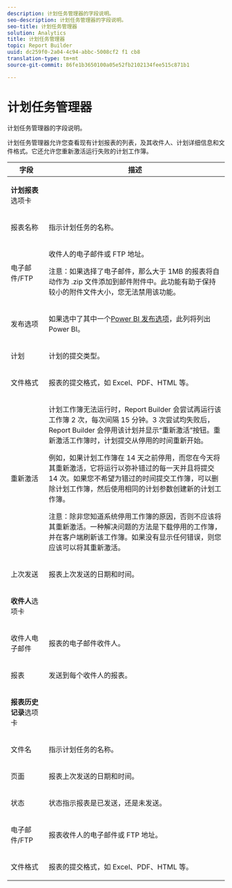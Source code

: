 ```yaml
---
description: 计划任务管理器的字段说明。
seo-description: 计划任务管理器的字段说明。
seo-title: 计划任务管理器
solution: Analytics
title: 计划任务管理器
topic: Report Builder
uuid: dc259f0-2a04-4c94-abbc-5008cf2 f1 cb8
translation-type: tm+mt
source-git-commit: 86fe1b3650100a05e52fb2102134fee515c871b1

---
```



# 计划任务管理器

计划任务管理器的字段说明。

计划任务管理器允许您查看现有计划报表的列表，及其收件人、计划详细信息和文件格式。它还允许您重新激活运行失败的计划工作簿。

<table id="table_21B07A0B5F1D4435A4E882E45A7A6B6E"> 
 <thead> 
  <tr> 
   <th colname="col1" class="entry"> 字段 </th> 
   <th colname="col2" class="entry"> 描述 </th> 
  </tr> 
 </thead>
 <tbody> 
  <tr> 
   <td colname="col1"> <p><b>计划报表</b>选项卡 </p> </td> 
   <td colname="col2"> </td> 
  </tr> 
  <tr> 
   <td colname="col1"> <p>报表名称 </p> </td> 
   <td colname="col2"> <p>指示计划任务的名称。 </p> </td> 
  </tr> 
  <tr> 
   <td colname="col1"> <p> 电子邮件/FTP </p> </td> 
   <td colname="col2"> <p>收件人的电子邮件或 FTP 地址。 </p> <p>注意：如果选择了电子邮件，那么大于 1MB 的报表将自动作为 .zip 文件添加到邮件附件中。此功能有助于保持较小的附件文件大小，您无法禁用该功能。 </p> </td> 
  </tr> 
  <tr> 
   <td colname="col1"> <p>发布选项 </p> </td> 
   <td colname="col2"> <p>如果选中了其中一个<a href="../../analyze/report-builder/c-publish-power-bi/integration-power-bi.md#concept_0C4105AA10F9460A872C2489C9CD7945" format="dita" scope="local">Power BI 发布选项</a>，此列将列出 Power BI。 </p> </td> 
  </tr> 
  <tr> 
   <td colname="col1"> <p>计划 </p> </td> 
   <td colname="col2"> <p>计划的提交类型。 </p> </td> 
  </tr> 
  <tr> 
   <td colname="col1"> <p> 文件格式 </p> </td> 
   <td colname="col2"> <p> 报表的提交格式，如 Excel、PDF、HTML 等。 </p> </td> 
  </tr> 
  <tr> 
   <td colname="col1"> <p>重新激活 </p> </td> 
   <td colname="col2"> <p>计划工作簿无法运行时，Report Builder 会尝试再运行该工作簿 2 次，每次间隔 15 分钟。3 次尝试均失败后，Report Builder 会停用该计划并显示“<span class="wintitle">重新激活</span>”按钮。重新激活工作簿时，计划提交从停用的时间重新开始。 </p> <p>例如，如果计划工作簿在 14 天之前停用，而您在今天将其重新激活，它将运行以弥补错过的每一天并且将提交 14 次。如果您不希望为错过的时间提交工作簿，可以删除计划工作簿，然后使用相同的计划参数创建新的计划工作簿。 </p> <p> <p>注意：除非您知道系统停用工作簿的原因，否则不应该将其重新激活。一种解决问题的方法是下载停用的工作簿，并在客户端刷新该工作簿。如果没有显示任何错误，则您应该可以将其重新激活。 </p> </p> </td> 
  </tr> 
  <tr> 
   <td colname="col1"> <p>上次发送 </p> </td> 
   <td colname="col2"> <p>报表上次发送的日期和时间。 </p> </td> 
  </tr> 
  <tr> 
   <td colname="col1"> <p><b>收件人</b>选项卡 </p> </td> 
   <td colname="col2"> </td> 
  </tr> 
  <tr> 
   <td colname="col1"> <p>收件人电子邮件 </p> </td> 
   <td colname="col2"> 报表的电子邮件收件人。 </td> 
  </tr> 
  <tr> 
   <td colname="col1"> <p>报表 </p> </td> 
   <td colname="col2"> 发送到每个收件人的报表。 </td> 
  </tr> 
  <tr> 
   <td colname="col1"> <p><b>报表历史记录</b>选项卡 </p> </td> 
   <td colname="col2"> </td> 
  </tr> 
  <tr> 
   <td colname="col1"> <p>文件名 </p> </td> 
   <td colname="col2"> 指示计划任务的名称。 </td> 
  </tr> 
  <tr> 
   <td colname="col1"> <p>页面 </p> </td> 
   <td colname="col2"> 报表上次发送的日期和时间。 </td> 
  </tr> 
  <tr> 
   <td colname="col1"> <p>状态 </p> </td> 
   <td colname="col2"> 状态指示报表是已发送，还是未发送。 </td> 
  </tr> 
  <tr> 
   <td colname="col1"> <p>电子邮件/FTP </p> </td> 
   <td colname="col2"> 报表收件人的电子邮件或 FTP 地址。 </td> 
  </tr> 
  <tr> 
   <td colname="col1"> <p>文件格式 </p> </td> 
   <td colname="col2"> 报表的提交格式，如 Excel、PDF、HTML 等。 </td> 
  </tr> 
 </tbody> 
</table>
